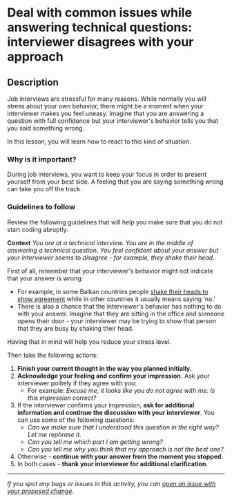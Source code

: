 # Deal with common issues while answering technical questions: interviewer disagrees with your approach

## Description

Job interviews are stressful for many reasons. While normally you will stress about your own behavior, there might be a moment when your interviewer makes you feel uneasy.
Imagine that you are answering a question with full confidence but your interviewer's behavior tells you that you said something wrong.

In this lesson, you will learn how to react to this kind of situation.

### Why is it important?

During job interviews, you want to keep your focus in order to present yourself from your best side. A feeling that you are saying something wrong can take you off the track.

### Guidelines to follow

Review the following guidelines that will help you make sure that you do not start coding abruptly.

**Context**
*You are at a technical interview. You are in the middle of answering a technical question. You feel confident about your answer but your interviewer seems to disagree - for example, they shake their head.*

First of all, remember that your interviewer's behavior might not indicate that your answer is wrong:
   - For example, in some Balkan countries people [shake their heads to show agreement](https://www.contiki.com/six-two/nodding-head-bulgaria-means-no/#:~:text=In%20Bulgaria%20nodding%20your%20head,in%20many%20countries%20means%20no.) while in other countries it usually means saying 'no.'  
   - There is also a chance that the interviewer's behavior has nothing to do with your answer. Imagine that they are sitting in the office and someone opens their door - your interviewer may be trying to show that person that they are busy by shaking their head.
     
Having that in mind will help you reduce your stress level.

Then take the following actions:
1. **Finish your current thought in the way you planned initially.**
2. **Acknowledge your feeling and confirm your impression.** Ask your interviewer politely if they agree with you:
    - For example: *Excuse me, it looks like you do not agree with me. Is this impression correct?*
3. If the interviewer confirms your impression, **ask for additional information and continue the discussion with your interviewer**. You can use some of the following questions:
    - *Can we make sure that I understood this question in the right way? Let me rephrase it.*
    - *Can you tell me which part I am getting wrong?*
    - *Can you tell me why you think that my approach is not the best one?*
4. Otherwise - **continue with your answer from the moment you stopped**.
5. In both cases - **thank your interviewer for additional clarification**.
 

---

*If you spot any bugs or issues in this activity, you can [open an issue with your proposed change](https://github.com/microverseinc/curriculum-transversal-skills/blob/main/git-github/articles/open_issue.md).*
